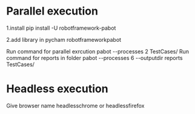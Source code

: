 # Parallel execution
1.install pip install -U robotframework-pabot

2.add library in pycham robotframeworkpabot

Run command for parallel exrcution pabot --processes 2 TestCases/
Run command for reports in folder pabot --processes 6 --outputdir reports TestCases/

# Headless execution
Give browser name headlesschrome or headlessfirefox

